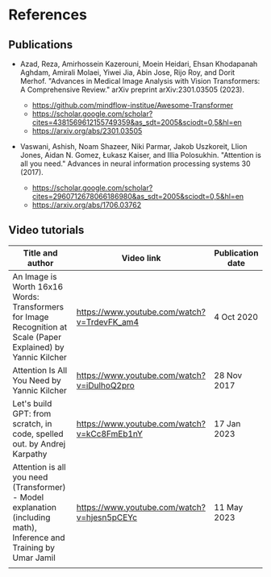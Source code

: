 # References 

## Publications
* Azad, Reza, Amirhossein Kazerouni, Moein Heidari, Ehsan Khodapanah Aghdam, Amirali Molaei, Yiwei Jia, Abin Jose, Rijo Roy, and Dorit Merhof. "Advances in Medical Image Analysis with Vision Transformers: A Comprehensive Review." arXiv preprint arXiv:2301.03505 (2023).     
	* https://github.com/mindflow-institue/Awesome-Transformer
	* https://scholar.google.com/scholar?cites=4381569612155749359&as_sdt=2005&sciodt=0,5&hl=en
	* https://arxiv.org/abs/2301.03505 

* Vaswani, Ashish, Noam Shazeer, Niki Parmar, Jakob Uszkoreit, Llion Jones, Aidan N. Gomez, Łukasz Kaiser, and Illia Polosukhin. "Attention is all you need." Advances in neural information processing systems 30 (2017).     
	* https://scholar.google.com/scholar?cites=2960712678066186980&as_sdt=2005&sciodt=0,5&hl=en
	* https://arxiv.org/abs/1706.03762 

## Video tutorials

| Title and author  | Video link | Publication date |
| --- | --- | --- | 
| An Image is Worth 16x16 Words: Transformers for Image Recognition at Scale (Paper Explained) by Yannic Kilcher | https://www.youtube.com/watch?v=TrdevFK_am4 | 4 Oct 2020 | 
| Attention Is All You Need by Yannic Kilcher | https://www.youtube.com/watch?v=iDulhoQ2pro | 28 Nov 2017 | 
| Let's build GPT: from scratch, in code, spelled out. by Andrej Karpathy | https://www.youtube.com/watch?v=kCc8FmEb1nY | 17 Jan 2023 | 
| Attention is all you need (Transformer) - Model explanation (including math), Inference and Training by Umar Jamil  | https://www.youtube.com/watch?v=hjesn5pCEYc | 11 May 2023 | 
|  |  |  | 


